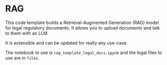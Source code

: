 # RAG

This code template builds a Retrieval-Augmented Generation (RAG) model for legal regulatory documents. It allows you to upload documents and talk to them with an LLM.

It is extensible and can be updated for really any use-case.

The notebook to use is `rag_template_legal_docs.ipynb` and the legal files to use are in `files`.